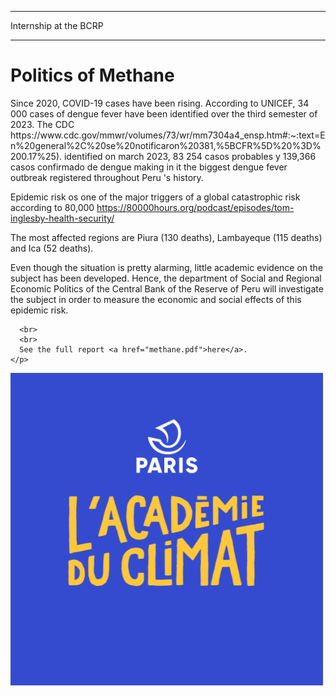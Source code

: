
---

<p class="pretext">Internship at the BCRP</p>

---
<div class="containerr">
  <div class="text-column">
    <h1 class="prestextarticle">Politics of Methane</h1>
    <p class="articletext">
      Since 2020, COVID-19 cases have been rising. According to UNICEF, 34 000 cases of dengue fever have been identified over the third semester of 2023. The CDC 
https://www.cdc.gov/mmwr/volumes/73/wr/mm7304a4_ensp.htm#:~:text=En%20general%2C%20se%20notificaron%20381,%5BCFR%5D%20%3D%200.17%25).
identified on march 2023, 83 254 casos probables y 139,366 casos confirmado de dengue making in it the biggest dengue fever outbreak registered throughout Peru 's history.

Epidemic risk os one of the major triggers of a global catastrophic risk according to 80,000
https://80000hours.org/podcast/episodes/tom-inglesby-health-security/

The most affected regions are Piura (130 deaths), Lambayeque (115 deaths) and Ica (52 deaths). 

Even though the situation is pretty alarming, little academic evidence on the subject has been developed. Hence, the department of Social and Regional Economic Politics of the Central Bank of the Reserve of Peru will investigate the subject in order to measure the economic and social effects of this epidemic risk. 

      <br> 
      <br> 
      See the full report <a href="methane.pdf">here</a>.
    </p>
  </div>
  <div class="photo-column">
    <div class="profilepic2">
      <img src="images/academie.png?raw=true" alt="methane" class="profilepic2"/>
    </div>
  </div>
</div>


